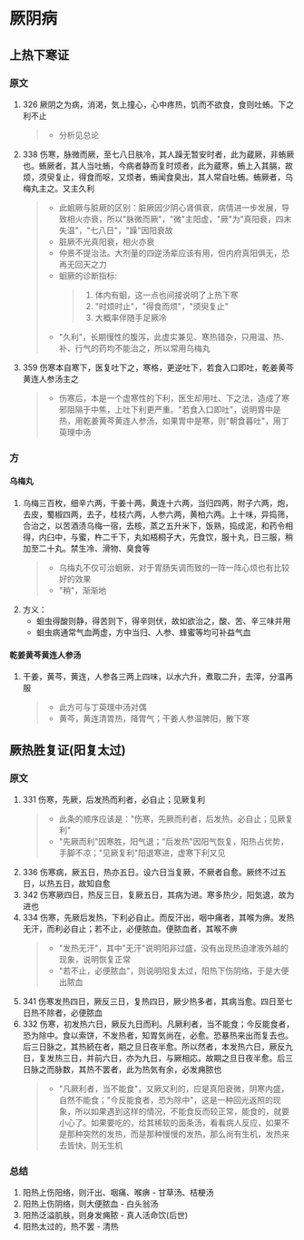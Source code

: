 # 厥阴病

## 上热下寒证

### 原文

1. 326 厥阴之为病，消渇，気上撞心，心中疼热，饥而不欲食，食则吐蛕。下之利不止
   > - 分析见总论
2. 338 伤寒，脉微而厥，至七八日肤冷，其人躁无暂安时者，此为蔵厥，非蛕厥也。蛕厥者，其人当吐蛕，今病者静而复时烦者，此为蔵寒，蛕上入其膈，故烦，须臾复止，得食而呕，又烦者，蛕闻食臭出，其人常自吐蛕。蛕厥者，乌梅丸主之。又主久利
   > - 此蛔厥与脏厥的区别：脏厥因少阴心肾俱衰，病情进一步发展，导致相火亦衰，所以"脉微而厥"，"微"主阳虚，"厥"为"真阳衰，四末失温"，"七八日"，"躁"因阳衰故
   > - 脏厥不光真阳衰，相火亦衰
   > - 仲景不提治法。大剂量的四逆汤辈应该有用，但内府真阳俱无，恐再无回天之力
   > - 蛔厥的诊断指标:
   >   > 1. 体内有蛔，这一点也间接说明了上热下寒
   >   > 2. "时烦时止"，"得食而烦"，"须臾复止"
   >   > 3. 大概率伴随手足厥冷
   > - "久利"，长期慢性的腹泻，此虚实兼见、寒热错杂，只用温、热、补、行气的药均不能治之，所以常用乌梅丸
3. 359 伤寒本自寒下，医复吐下之，寒格，更逆吐下，若食入口即吐，乾姜黄芩黄连人参汤主之
   > - 伤寒后，本是一个虚寒性的下利，医生却用吐、下之法，造成了寒邪阻隔于中焦，上吐下利更严重。"若食入口即吐"，说明胃中是热，用乾姜黄芩黄连人参汤，如果胃中是寒，则"朝食暮吐"，用丁萸理中汤

### 方

#### 乌梅丸

1. 乌梅三百枚，细辛六两，干姜十两，黄连十六两，当归四两，附子六两，炮，去皮，蜀椒四两，去子，桂枝六两，人参六两，黄柏六两。上十味，异捣筛，合治之，以苦酒渍乌梅一宿，去核，蒸之五升米下，饭熟，捣成泥，和药令相得，内臼中，与蜜，杵二千下，丸如梧桐子大，先食饮，服十丸，日三服，稍加至二十丸。禁生冷、滑物、臭食等
   > - 乌梅丸不仅可治蛔厥，对于胃肠失调而致的一阵一阵心烦也有比较好的效果
   > - "稍"，渐渐地
2. 方义：
   - 蛔虫得酸则静，得苦则下，得辛则伏，故如欲治之，酸、苦、辛三味并用
   - 蛔虫病通常气血两虚，方中当归、人参、蜂蜜等均可补益气血

#### 乾姜黄芩黄连人参汤

1. 干姜，黄芩，黄连，人参各三两上四味，以水六升，煮取二升，去滓，分温再服
   > - 此方可与丁萸理中汤对偶
   > - 黄芩，黄连清胃热，降胃气；干姜人参温脾阳，散下寒

## 厥热胜复证(阳复太过)

### 原文

1. 331 伤寒，先厥，后发热而利者，必自止；见厥复利
   > - 此条的顺序应该是："伤寒，先厥而利者，后发热，必自止；见厥复利"
   > - "先厥而利"因寒胜，阳气退；"后发热"因阳气恢复，阳热占优势，手脚不凉；"见厥复利"阳退寒进，虚寒下利又见
2. 336 伤寒病，厥五日，热亦五日。设六日当复厥，不厥者自愈。厥终不过五日，以热五日，故知自愈
3. 342 伤寒厥四日，热反三日，复厥五日，其病为进。寒多热少，阳気退，故为进也
4. 334 伤寒，先厥后发热，下利必自止。而反汗出，咽中痛者，其喉为痹。发热无汗，而利必自止；若不止，必便脓血。便脓血者，其喉不痹
   > - "发热无汗"，其中"无汗"说明阳非过盛，没有出现热迫津液外越的现象，说明恢复正常
   > - "若不止，必便脓血"，则说明阳复太过，阳热下伤阴络，于是大便出脓血
5. 341 伤寒发热四日，厥反三日，复热四日，厥少热多者，其病当愈。四日至七日热不除者，必便脓血
6. 332 伤寒，初发热六日，厥反九日而利。凡厥利者，当不能食；今反能食者，恐为除中。食以索饼，不发热者，知胃気尚在，必愈。恐暴热来出而复去也。后三日脉之，其热続在者，期之旦日夜半愈。所以然者，本发热六日，厥反九日，复发热三日，并前六日，亦为九日，与厥相応，故期之旦日夜半愈。后三日脉之而脉数，其热不罢者，此为热気有余，必发痈脓也
   > - "凡厥利者，当不能食"，又厥又利的，应是真阳衰微，阴寒内盛，自然不能食；"今反能食者，恐为除中"，这是一种回光返照的现象，所以如果遇到这样的情况，不能食反而较正常，能食的，就要小心了。如果要吃的，给其稀软的面条汤，看看病人反应，如果不是那种突然的发热，而是那种慢慢的发热，那么尚有生机，发热来去皆快，则无生机

### 总结

1. 阳热上伤阳络，则汗出、咽痛、喉痹 - 甘草汤、桔梗汤
2. 阳热上伤阴络，则大便脓血 - 白头翁汤
3. 阳热泛溢肌肤，则身发痈脓 - 真人活命饮(后世)
4. 阳热太过的，热不罢 - 清热
